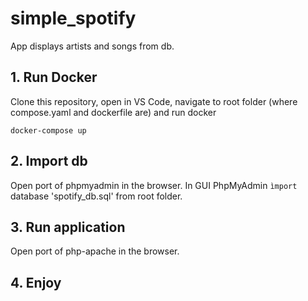 # simple_spotify
App displays artists and songs from db. 
## 1. Run Docker
Clone this repository, open in VS Code, navigate to root folder (where compose.yaml and dockerfile are) and run docker
```terminal
docker-compose up
```
## 2. Import db
Open port of phpmyadmin in the browser. In GUI PhpMyAdmin ``ìmport`` database 'spotify_db.sql' from root folder. 

## 3. Run application
Open port of php-apache in the browser.

## 4. Enjoy

